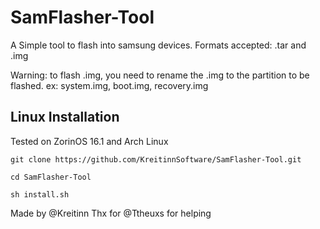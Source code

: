 # SamFlasher-Tool
A Simple tool to flash into samsung devices.
Formats accepted: .tar and .img

Warning: to flash .img, you need to rename the .img to the partition to be flashed. ex: system.img, boot.img, recovery.img
 
## Linux Installation
Tested on ZorinOS 16.1 and Arch Linux

`git clone https://github.com/KreitinnSoftware/SamFlasher-Tool.git`

`cd SamFlasher-Tool`

`sh install.sh`

Made by @Kreitinn
Thx for @Ttheuxs for helping


